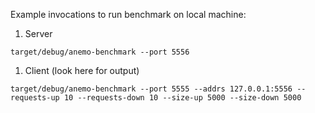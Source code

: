 Example invocations to run benchmark on local machine:

1. Server

```
target/debug/anemo-benchmark --port 5556
```

1. Client (look here for output)

```
target/debug/anemo-benchmark --port 5555 --addrs 127.0.0.1:5556 --requests-up 10 --requests-down 10 --size-up 5000 --size-down 5000
```
